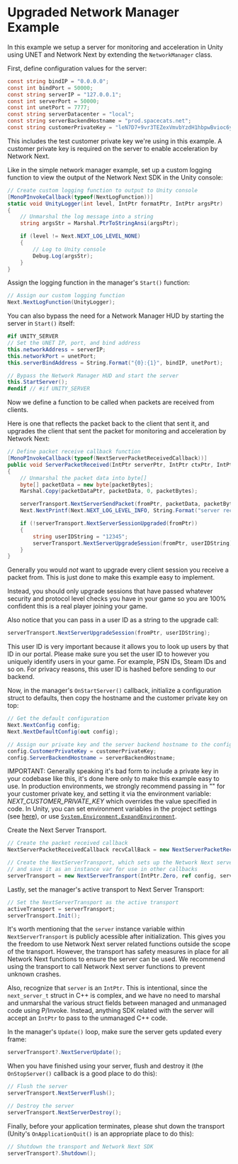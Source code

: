 # Upgraded Network Manager Example

In this example we setup a server for monitoring and acceleration in Unity using UNET and Network Next by extending the `NetworkManager` class.

First, define configuration values for the server:
```csharp
const string bindIP = "0.0.0.0";
const int bindPort = 50000;
const string serverIP = "127.0.0.1";
const int serverPort = 50000;
const int unetPort = 7777;
const string serverDatacenter = "local";
const string serverBackendHostname = "prod.spacecats.net";
const string customerPrivateKey = "leN7D7+9vr3TEZexVmvbYzdH1hbpwBvioc6y1c9Dhwr4ZaTkEWyX2Li5Ph/UFrw8QS8hAD9SQZkuVP6x14tEcqxWppmrvbdn";
```

This includes the test customer private key we're using in this example. A customer private key is required on the server to enable acceleration by Network Next.

Like in the simple network manager example, set up a custom logging function to view the output of the Network Next SDK in the Unity console:
```csharp
// Create custom logging function to output to Unity console
[MonoPInvokeCallback(typeof(NextLogFunction))]
static void UnityLogger(int level, IntPtr formatPtr, IntPtr argsPtr)
{
    // Unmarshal the log message into a string
    string argsStr = Marshal.PtrToStringAnsi(argsPtr);

    if (level != Next.NEXT_LOG_LEVEL_NONE)
    {
        // Log to Unity console
        Debug.Log(argsStr);
    }
}
```

Assign the logging function in the manager's `Start()` function:
```csharp
// Assign our custom logging function
Next.NextLogFunction(UnityLogger);
```

You can also bypass the need for a Network Manager HUD by starting the server in `Start()` itself:
```csharp
#if UNITY_SERVER
// Set the UNET IP, port, and bind address
this.networkAddress = serverIP;
this.networkPort = unetPort;
this.serverBindAddress = String.Format("{0}:{1}", bindIP, unetPort);

// Bypass the Network Manager HUD and start the server
this.StartServer();
#endif // #if UNITY_SERVER
```

Now we define a function to be called when packets are received from clients.

Here is one that reflects the packet back to the client that sent it, and upgrades the client that sent the packet for monitoring and acceleration by Network Next:
```csharp
// Define packet receive callback function
[MonoPInvokeCallback(typeof(NextServerPacketReceivedCallback))]
public void ServerPacketReceived(IntPtr serverPtr, IntPtr ctxPtr, IntPtr fromPtr, IntPtr packetDataPtr, int packetBytes)
{
    // Unmarshal the packet data into byte[]
    byte[] packetData = new byte[packetBytes];
    Marshal.Copy(packetDataPtr, packetData, 0, packetBytes);

    serverTransport.NextServerSendPacket(fromPtr, packetData, packetBytes);
    Next.NextPrintf(Next.NEXT_LOG_LEVEL_INFO, String.Format("server received packet from client ({0} bytes)", packetBytes));

    if (!serverTransport.NextServerSessionUpgraded(fromPtr))
    {
        string userIDString = "12345";
        serverTransport.NextServerUpgradeSession(fromPtr, userIDString);
    }
}
```
Generally you would *not* want to upgrade every client session you receive a packet from. This is just done to make this example easy to implement.

Instead, you should only upgrade sessions that have passed whatever security and protocol level checks you have in your game so you are 100% confident this is a real player joining your game.

Also notice that you can pass in a user ID as a string to the upgrade call:
```csharp
serverTransport.NextServerUpgradeSession(fromPtr, userIDString);
```
This user ID is very important because it allows you to look up users by that ID in our portal. Please make sure you set the user ID to however you uniquely identify users in your game. For example, PSN IDs, Steam IDs and so on. For privacy reasons, this user ID is hashed before sending to our backend.


Now, in the manager's `OnStartServer()` callback, initialize a configuration struct to defaults, then copy the hostname and the customer private key on top:
```csharp
// Get the default configuration
Next.NextConfig config;
Next.NextDefaultConfig(out config);

// Assign our private key and the server backend hostname to the configuration
config.CustomerPrivateKey = customerPrivateKey;
config.ServerBackendHostname = serverBackendHostname;
```

IMPORTANT: Generally speaking it's bad form to include a private key in your codebase like this, it's done here only to make this example easy to use. In production environments, we strongly recommend passing in "" for your customer private key, and setting it via the environment variable: *NEXT_CUSTOMER_PRIVATE_KEY* which overrides the value specified in code. In Unity, you can set environment variables in the project settings (see [here](https://support.unity.com/hc/en-us/articles/360044824951-I-need-to-start-Unity-with-an-environment-variable-s-set-how-can-I-do-that-)), or use [`System.Environment.ExpandEnvironment`](https://docs.microsoft.com/en-us/dotnet/api/system.environment.expandenvironmentvariables?view=net-5.0).

Create the Next Server Transport.
```csharp
// Create the packet received callback
NextServerPacketReceivedCallback recvCallBack = new NextServerPacketReceivedCallback(ServerPacketReceived);

// Create the NextServerTransport, which sets up the Network Next server on its own socket independent of UNET,
// and save it as an instance var for use in other callbacks
serverTransport = new NextServerTransport(IntPtr.Zero, ref config, serverIP, serverPort, bindIP, bindPort, serverDatacenter, recvCallBack, null);
```

Lastly, set the manager's active transport to Next Server Transport:
```csharp
// Set the NextServerTransport as the active transport
activeTransport = serverTransport;
serverTransport.Init();
```

It's worth mentioning that the `server` instance variable within `NextServerTransport` is publicly acessible after initialization. This gives you the freedom to use Network Next server related functions outside the scope of the transport. However, the transport has safety measures in place for all Network Next functions to ensure the server can be used. We recommend using the transport to call Network Next server functions to prevent unknown crashes.

Also, recognize that `server` is an `IntPtr`. This is intentional, since the `next_server_t` struct in C++ is complex, and we have no need to marshal and unmarshal the various struct fields between managed and unmanaged code using P/Invoke. Instead, anything SDK related with the server will accept an `IntPtr` to pass to the unmanaged C++ code.

In the manager's `Update()` loop, make sure the server gets updated every frame:
```csharp
serverTransport?.NextServerUpdate();
```

When you have finished using your server, flush and destroy it (the `OnStopServer()` callback is a good place to do this):
```csharp
// Flush the server
serverTransport.NextServerFlush();

// Destroy the server
serverTransport.NextServerDestroy();
```

Finally, before your application terminates, please shut down the transport (Unity's `OnApplicationQuit()` is an appropriate place to do this):
```csharp
// Shutdown the transport and Network Next SDK
serverTransport?.Shutdown();
```
